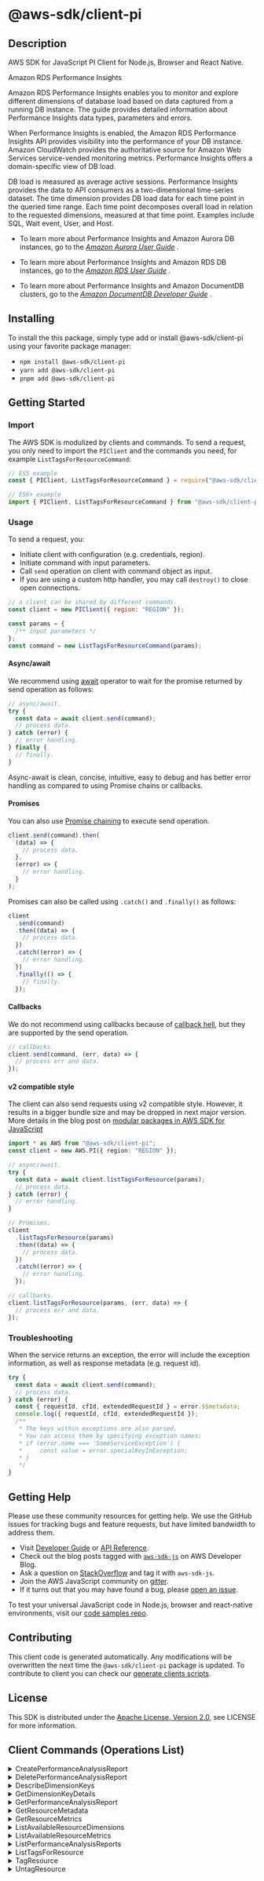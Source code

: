 <!-- generated file, do not edit directly -->

# @aws-sdk/client-pi

## Description

AWS SDK for JavaScript PI Client for Node.js, Browser and React Native.

<fullname>Amazon RDS Performance Insights</fullname>

<p>Amazon RDS Performance Insights enables you to monitor and explore different dimensions of database load based on data captured from a running DB instance. The guide
provides detailed information about Performance Insights data types, parameters and errors.</p>
<p>When Performance Insights is enabled, the Amazon RDS Performance Insights API provides visibility into the performance of your DB instance. Amazon CloudWatch provides the
authoritative source for Amazon Web Services service-vended monitoring metrics. Performance Insights offers a domain-specific view of DB load.</p>
<p>DB load is measured as average active sessions. Performance Insights provides the data to API consumers as a two-dimensional time-series dataset. The time dimension
provides DB load data for each time point in the queried time range. Each time point decomposes overall load in relation to the requested
dimensions, measured at that time point. Examples include SQL, Wait event, User, and Host.</p>
<ul>
<li>
<p>To learn more about Performance Insights and Amazon Aurora DB instances, go to the <i>
<a href="https://docs.aws.amazon.com/AmazonRDS/latest/AuroraUserGuide/USER_PerfInsights.html"> Amazon Aurora User Guide</a>
</i>. </p>
</li>
<li>
<p>To learn more about Performance Insights and Amazon RDS DB instances, go to the <i>
<a href="https://docs.aws.amazon.com/AmazonRDS/latest/UserGuide/USER_PerfInsights.html"> Amazon RDS User Guide</a>
</i>. </p>
</li>
<li>
<p>To learn more about Performance Insights and Amazon DocumentDB clusters, go to the <i>
<a href="https://docs.aws.amazon.com/documentdb/latest/developerguide/performance-insights.html"> Amazon DocumentDB Developer Guide</a>
</i>.</p>
</li>
</ul>

## Installing

To install the this package, simply type add or install @aws-sdk/client-pi
using your favorite package manager:

- `npm install @aws-sdk/client-pi`
- `yarn add @aws-sdk/client-pi`
- `pnpm add @aws-sdk/client-pi`

## Getting Started

### Import

The AWS SDK is modulized by clients and commands.
To send a request, you only need to import the `PIClient` and
the commands you need, for example `ListTagsForResourceCommand`:

```js
// ES5 example
const { PIClient, ListTagsForResourceCommand } = require("@aws-sdk/client-pi");
```

```ts
// ES6+ example
import { PIClient, ListTagsForResourceCommand } from "@aws-sdk/client-pi";
```

### Usage

To send a request, you:

- Initiate client with configuration (e.g. credentials, region).
- Initiate command with input parameters.
- Call `send` operation on client with command object as input.
- If you are using a custom http handler, you may call `destroy()` to close open connections.

```js
// a client can be shared by different commands.
const client = new PIClient({ region: "REGION" });

const params = {
  /** input parameters */
};
const command = new ListTagsForResourceCommand(params);
```

#### Async/await

We recommend using [await](https://developer.mozilla.org/en-US/docs/Web/JavaScript/Reference/Operators/await)
operator to wait for the promise returned by send operation as follows:

```js
// async/await.
try {
  const data = await client.send(command);
  // process data.
} catch (error) {
  // error handling.
} finally {
  // finally.
}
```

Async-await is clean, concise, intuitive, easy to debug and has better error handling
as compared to using Promise chains or callbacks.

#### Promises

You can also use [Promise chaining](https://developer.mozilla.org/en-US/docs/Web/JavaScript/Guide/Using_promises#chaining)
to execute send operation.

```js
client.send(command).then(
  (data) => {
    // process data.
  },
  (error) => {
    // error handling.
  }
);
```

Promises can also be called using `.catch()` and `.finally()` as follows:

```js
client
  .send(command)
  .then((data) => {
    // process data.
  })
  .catch((error) => {
    // error handling.
  })
  .finally(() => {
    // finally.
  });
```

#### Callbacks

We do not recommend using callbacks because of [callback hell](http://callbackhell.com/),
but they are supported by the send operation.

```js
// callbacks.
client.send(command, (err, data) => {
  // process err and data.
});
```

#### v2 compatible style

The client can also send requests using v2 compatible style.
However, it results in a bigger bundle size and may be dropped in next major version. More details in the blog post
on [modular packages in AWS SDK for JavaScript](https://aws.amazon.com/blogs/developer/modular-packages-in-aws-sdk-for-javascript/)

```ts
import * as AWS from "@aws-sdk/client-pi";
const client = new AWS.PI({ region: "REGION" });

// async/await.
try {
  const data = await client.listTagsForResource(params);
  // process data.
} catch (error) {
  // error handling.
}

// Promises.
client
  .listTagsForResource(params)
  .then((data) => {
    // process data.
  })
  .catch((error) => {
    // error handling.
  });

// callbacks.
client.listTagsForResource(params, (err, data) => {
  // process err and data.
});
```

### Troubleshooting

When the service returns an exception, the error will include the exception information,
as well as response metadata (e.g. request id).

```js
try {
  const data = await client.send(command);
  // process data.
} catch (error) {
  const { requestId, cfId, extendedRequestId } = error.$$metadata;
  console.log({ requestId, cfId, extendedRequestId });
  /**
   * The keys within exceptions are also parsed.
   * You can access them by specifying exception names:
   * if (error.name === 'SomeServiceException') {
   *     const value = error.specialKeyInException;
   * }
   */
}
```

## Getting Help

Please use these community resources for getting help.
We use the GitHub issues for tracking bugs and feature requests, but have limited bandwidth to address them.

- Visit [Developer Guide](https://docs.aws.amazon.com/sdk-for-javascript/v3/developer-guide/welcome.html)
  or [API Reference](https://docs.aws.amazon.com/AWSJavaScriptSDK/v3/latest/index.html).
- Check out the blog posts tagged with [`aws-sdk-js`](https://aws.amazon.com/blogs/developer/tag/aws-sdk-js/)
  on AWS Developer Blog.
- Ask a question on [StackOverflow](https://stackoverflow.com/questions/tagged/aws-sdk-js) and tag it with `aws-sdk-js`.
- Join the AWS JavaScript community on [gitter](https://gitter.im/aws/aws-sdk-js-v3).
- If it turns out that you may have found a bug, please [open an issue](https://github.com/aws/aws-sdk-js-v3/issues/new/choose).

To test your universal JavaScript code in Node.js, browser and react-native environments,
visit our [code samples repo](https://github.com/aws-samples/aws-sdk-js-tests).

## Contributing

This client code is generated automatically. Any modifications will be overwritten the next time the `@aws-sdk/client-pi` package is updated.
To contribute to client you can check our [generate clients scripts](https://github.com/aws/aws-sdk-js-v3/tree/main/scripts/generate-clients).

## License

This SDK is distributed under the
[Apache License, Version 2.0](http://www.apache.org/licenses/LICENSE-2.0),
see LICENSE for more information.

## Client Commands (Operations List)

<details>
<summary>
CreatePerformanceAnalysisReport
</summary>

[Command API Reference](https://docs.aws.amazon.com/AWSJavaScriptSDK/v3/latest/clients/client-pi/classes/createperformanceanalysisreportcommand.html) / [Input](https://docs.aws.amazon.com/AWSJavaScriptSDK/v3/latest/clients/client-pi/interfaces/createperformanceanalysisreportcommandinput.html) / [Output](https://docs.aws.amazon.com/AWSJavaScriptSDK/v3/latest/clients/client-pi/interfaces/createperformanceanalysisreportcommandoutput.html)

</details>
<details>
<summary>
DeletePerformanceAnalysisReport
</summary>

[Command API Reference](https://docs.aws.amazon.com/AWSJavaScriptSDK/v3/latest/clients/client-pi/classes/deleteperformanceanalysisreportcommand.html) / [Input](https://docs.aws.amazon.com/AWSJavaScriptSDK/v3/latest/clients/client-pi/interfaces/deleteperformanceanalysisreportcommandinput.html) / [Output](https://docs.aws.amazon.com/AWSJavaScriptSDK/v3/latest/clients/client-pi/interfaces/deleteperformanceanalysisreportcommandoutput.html)

</details>
<details>
<summary>
DescribeDimensionKeys
</summary>

[Command API Reference](https://docs.aws.amazon.com/AWSJavaScriptSDK/v3/latest/clients/client-pi/classes/describedimensionkeyscommand.html) / [Input](https://docs.aws.amazon.com/AWSJavaScriptSDK/v3/latest/clients/client-pi/interfaces/describedimensionkeyscommandinput.html) / [Output](https://docs.aws.amazon.com/AWSJavaScriptSDK/v3/latest/clients/client-pi/interfaces/describedimensionkeyscommandoutput.html)

</details>
<details>
<summary>
GetDimensionKeyDetails
</summary>

[Command API Reference](https://docs.aws.amazon.com/AWSJavaScriptSDK/v3/latest/clients/client-pi/classes/getdimensionkeydetailscommand.html) / [Input](https://docs.aws.amazon.com/AWSJavaScriptSDK/v3/latest/clients/client-pi/interfaces/getdimensionkeydetailscommandinput.html) / [Output](https://docs.aws.amazon.com/AWSJavaScriptSDK/v3/latest/clients/client-pi/interfaces/getdimensionkeydetailscommandoutput.html)

</details>
<details>
<summary>
GetPerformanceAnalysisReport
</summary>

[Command API Reference](https://docs.aws.amazon.com/AWSJavaScriptSDK/v3/latest/clients/client-pi/classes/getperformanceanalysisreportcommand.html) / [Input](https://docs.aws.amazon.com/AWSJavaScriptSDK/v3/latest/clients/client-pi/interfaces/getperformanceanalysisreportcommandinput.html) / [Output](https://docs.aws.amazon.com/AWSJavaScriptSDK/v3/latest/clients/client-pi/interfaces/getperformanceanalysisreportcommandoutput.html)

</details>
<details>
<summary>
GetResourceMetadata
</summary>

[Command API Reference](https://docs.aws.amazon.com/AWSJavaScriptSDK/v3/latest/clients/client-pi/classes/getresourcemetadatacommand.html) / [Input](https://docs.aws.amazon.com/AWSJavaScriptSDK/v3/latest/clients/client-pi/interfaces/getresourcemetadatacommandinput.html) / [Output](https://docs.aws.amazon.com/AWSJavaScriptSDK/v3/latest/clients/client-pi/interfaces/getresourcemetadatacommandoutput.html)

</details>
<details>
<summary>
GetResourceMetrics
</summary>

[Command API Reference](https://docs.aws.amazon.com/AWSJavaScriptSDK/v3/latest/clients/client-pi/classes/getresourcemetricscommand.html) / [Input](https://docs.aws.amazon.com/AWSJavaScriptSDK/v3/latest/clients/client-pi/interfaces/getresourcemetricscommandinput.html) / [Output](https://docs.aws.amazon.com/AWSJavaScriptSDK/v3/latest/clients/client-pi/interfaces/getresourcemetricscommandoutput.html)

</details>
<details>
<summary>
ListAvailableResourceDimensions
</summary>

[Command API Reference](https://docs.aws.amazon.com/AWSJavaScriptSDK/v3/latest/clients/client-pi/classes/listavailableresourcedimensionscommand.html) / [Input](https://docs.aws.amazon.com/AWSJavaScriptSDK/v3/latest/clients/client-pi/interfaces/listavailableresourcedimensionscommandinput.html) / [Output](https://docs.aws.amazon.com/AWSJavaScriptSDK/v3/latest/clients/client-pi/interfaces/listavailableresourcedimensionscommandoutput.html)

</details>
<details>
<summary>
ListAvailableResourceMetrics
</summary>

[Command API Reference](https://docs.aws.amazon.com/AWSJavaScriptSDK/v3/latest/clients/client-pi/classes/listavailableresourcemetricscommand.html) / [Input](https://docs.aws.amazon.com/AWSJavaScriptSDK/v3/latest/clients/client-pi/interfaces/listavailableresourcemetricscommandinput.html) / [Output](https://docs.aws.amazon.com/AWSJavaScriptSDK/v3/latest/clients/client-pi/interfaces/listavailableresourcemetricscommandoutput.html)

</details>
<details>
<summary>
ListPerformanceAnalysisReports
</summary>

[Command API Reference](https://docs.aws.amazon.com/AWSJavaScriptSDK/v3/latest/clients/client-pi/classes/listperformanceanalysisreportscommand.html) / [Input](https://docs.aws.amazon.com/AWSJavaScriptSDK/v3/latest/clients/client-pi/interfaces/listperformanceanalysisreportscommandinput.html) / [Output](https://docs.aws.amazon.com/AWSJavaScriptSDK/v3/latest/clients/client-pi/interfaces/listperformanceanalysisreportscommandoutput.html)

</details>
<details>
<summary>
ListTagsForResource
</summary>

[Command API Reference](https://docs.aws.amazon.com/AWSJavaScriptSDK/v3/latest/clients/client-pi/classes/listtagsforresourcecommand.html) / [Input](https://docs.aws.amazon.com/AWSJavaScriptSDK/v3/latest/clients/client-pi/interfaces/listtagsforresourcecommandinput.html) / [Output](https://docs.aws.amazon.com/AWSJavaScriptSDK/v3/latest/clients/client-pi/interfaces/listtagsforresourcecommandoutput.html)

</details>
<details>
<summary>
TagResource
</summary>

[Command API Reference](https://docs.aws.amazon.com/AWSJavaScriptSDK/v3/latest/clients/client-pi/classes/tagresourcecommand.html) / [Input](https://docs.aws.amazon.com/AWSJavaScriptSDK/v3/latest/clients/client-pi/interfaces/tagresourcecommandinput.html) / [Output](https://docs.aws.amazon.com/AWSJavaScriptSDK/v3/latest/clients/client-pi/interfaces/tagresourcecommandoutput.html)

</details>
<details>
<summary>
UntagResource
</summary>

[Command API Reference](https://docs.aws.amazon.com/AWSJavaScriptSDK/v3/latest/clients/client-pi/classes/untagresourcecommand.html) / [Input](https://docs.aws.amazon.com/AWSJavaScriptSDK/v3/latest/clients/client-pi/interfaces/untagresourcecommandinput.html) / [Output](https://docs.aws.amazon.com/AWSJavaScriptSDK/v3/latest/clients/client-pi/interfaces/untagresourcecommandoutput.html)

</details>
